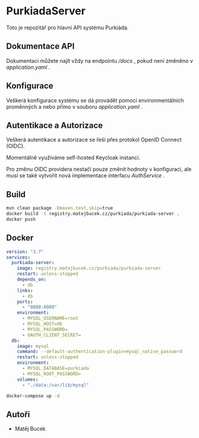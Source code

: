 # PurkiadaServer
Toto je repozitář pro hlavní API systému Purkiáda.

## Dokumentace API
Dokumentaci můžete najít vždy na endpointu  _/docs_ , pokud není změněno v  _application.yaml_ .

## Konfigurace
Veškerá konfigurace systému se dá provádět pomocí environmentálních proměnných a nebo přímo v souboru  _application.yaml_ .

## Autentikace a Autorizace
Veškerá autentikace a autorizace se řeší přes protokol OpenID Connect (OIDC).

Momentálně využíváme self-hosted Keycloak instanci.

Pro změnu OIDC providera nestačí pouze změnit hodnoty v konfiguraci, ale musí se také vytvořit nová implementace interfacu _AuthService_ .

## Build
```bash
mvn clean package -Dmaven.test.skip=true
docker build -t registry.matejbucek.cz/purkiada/purkiada-server .
docker push
```

## Docker
```yaml
version: "3.7"
services:
  purkiada-server:
    image: registry.matejbucek.cz/purkiada/purkiada-server
    restart: unless-stopped
    depends_on:
      - db
    links:
      - db
    ports:
      - "8080:8080"
    environment:
      - MYSQL_USERNAME=root
      - MYSQL_HOST=db
      - MYSQL_PASSWORD=
      - OAUTH_CLIENT_SECRET=
  db:
    image: mysql
    command: --default-authentication-plugin=mysql_native_password
    restart: unless-stopped
    environment:
      - MYSQL_DATABASE=purkiada
      - MYSQL_ROOT_PASSWORD=
    volumes:
      - "./data:/var/lib/mysql"
```

```bash
docker-compose up -d
```
## Autoři

*   Matěj Bucek